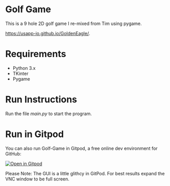 # Golf Game

This is a 9 hole 2D golf game I re-mixed from Tim using pygame. 

https://usapp-io.github.io/GoldenEagle/.


# Requirements
- Python 3.x
- TKinter
- Pygame

# Run Instructions
Run the file *main.py* to start the program.

# Run in Gitpod

You can also run Golf-Game in Gitpod, a free online dev environment for GitHub:



[![Open in Gitpod](https://gitpod.io/button/open-in-gitpod.svg)](https://gitpod.io/#https://github.com/usapp-io/GoldenEagle/master/main.py)

Please Note: The GUI is a little glithcy in GitPod. For best results expand the VNC window to be full screen.
